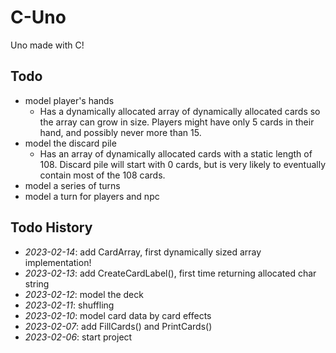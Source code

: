 # C-Uno

Uno made with C!

## Todo

- model player's hands
	- Has a dynamically allocated array of dynamically allocated cards so the array can grow in size. Players might have only 5 cards in their hand, and possibly never more than 15.
- model the discard pile
	- Has an array of dynamically allocated cards with a static length of 108. Discard pile will start with 0 cards, but is very likely to eventually contain most of the 108 cards.
- model a series of turns
- model a turn for players and npc

## Todo History

- *2023-02-14*: add CardArray, first dynamically sized array implementation!
- *2023-02-13*: add CreateCardLabel(), first time returning allocated char string
- *2023-02-12*: model the deck
- *2023-02-11*: shuffling
- *2023-02-10*: model card data by card effects
- *2023-02-07*: add FillCards() and PrintCards()
- *2023-02-06*: start project

